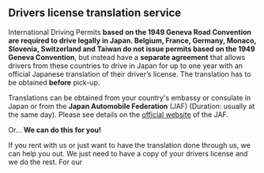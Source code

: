 ## Drivers license translation service

International Driving Permits **based on the 1949 Geneva Road Convention are required to drive legally in Japan. Belgium, France, Germany, Monaco, Slovenia, Switzerland and Taiwan do not issue permits based on the 1949 Geneva Convention**, but instead have a **separate agreement** that allows drivers from these countries to drive in Japan for up to one year with an official Japanese translation of their driver’s license. The translation has to be obtained **before** pick-up.

Translations can be obtained from your country's embassy or consulate in Japan or from the **Japan Automobile Federation** (JAF) (Duration: usually at the same day). Please see details on the [official website](http://www.jaf.or.jp/e/translation/switch.htm) of the JAF.

Or...
**We can do this for you!**

If you rent with us or just want to have the translation done through us, we can help you out.
We just need to have a copy of your drivers license and we do the rest. For our 